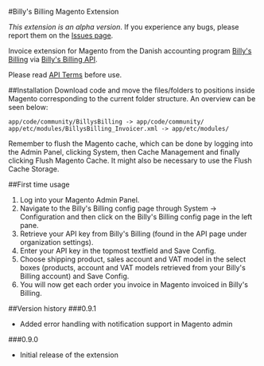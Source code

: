 #Billy's Billing Magento Extension

_This extension is an alpha version_. If you experience any bugs, please report them on the [Issues page](https://github.com/billysbilling/billysbilling-magento/issues).

Invoice extension for Magento from the Danish accounting program [Billy's Billing](http://www.billysbilling.dk/) via [Billy's Billing API](http://dev.billysbilling.dk/).

Please read [API Terms](https://dev.billysbilling.dk/api-terms) before use.

##Installation
Download code and move the files/folders to positions inside Magento corresponding to the current folder structure.
An overview can be seen below:
```
app/code/community/BillysBilling -> app/code/community/
app/etc/modules/BillysBilling_Invoicer.xml -> app/etc/modules/
```
Remember to flush the Magento cache, which can be done by logging into the Admin Panel, clicking System, then Cache Management and finally clicking Flush Magento Cache. It might also be necessary to use the Flush Cache Storage.

##First time usage
1. Log into your Magento Admin Panel.
2. Navigate to the Billy's Billing config page through System -> Configuration and then click on the Billy's Billing config page in the left pane.
3. Retrieve your API key from Billy's Billing (found in the API page under organization settings).
4. Enter your API key in the topmost textfield and Save Config.
5. Choose shipping product, sales account and VAT model in the select boxes (products, account and VAT models retrieved from your Billy's Billing account) and Save Config.
6. You will now get each order you invoice in Magento invoiced in Billy's Billing.

##Version history
###0.9.1
* Added error handling with notification support in Magento admin

###0.9.0
* Initial release of the extension
